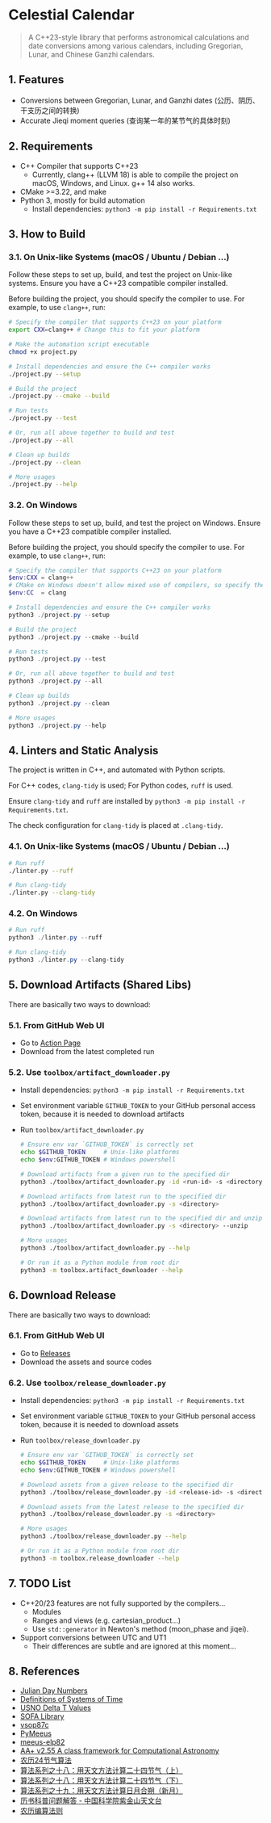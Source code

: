 # Celestial Calendar

> A C++23-style library that performs astronomical calculations and date conversions among various calendars, including Gregorian, Lunar, and Chinese Ganzhi calendars.

## 1. Features

* Conversions between Gregorian, Lunar, and Ganzhi dates (公历、阴历、干支历之间的转换)
* Accurate Jieqi moment queries (查询某一年的某节气的具体时刻)

## 2. Requirements

* C++ Compiler that supports C++23
  * Currently, clang++ (LLVM 18) is able to compile the project on macOS, Windows, and Linux. g++ 14 also works.
* CMake >=3.22, and make
* Python 3, mostly for build automation
  * Install dependencies: `python3 -m pip install -r Requirements.txt`

## 3. How to Build

### 3.1. On Unix-like Systems (macOS / Ubuntu / Debian ...)

Follow these steps to set up, build, and test the project on Unix-like systems. Ensure you have a C++23 compatible compiler installed.

Before building the project, you should specify the compiler to use. For example, to use `clang++`, run:

```sh
# Specify the compiler that supports C++23 on your platform
export CXX=clang++ # Change this to fit your platform

# Make the automation script executable
chmod +x project.py

# Install dependencies and ensure the C++ compiler works
./project.py --setup

# Build the project
./project.py --cmake --build

# Run tests
./project.py --test

# Or, run all above together to build and test
./project.py --all

# Clean up builds
./project.py --clean

# More usages
./project.py --help
```

### 3.2. On Windows

Follow these steps to set up, build, and test the project on Windows. Ensure you have a C++23 compatible compiler installed.

Before building the project, you should specify the compiler to use. For example, to use `clang++`, run:

```powershell
# Specify the compiler that supports C++23 on your platform
$env:CXX = clang++
# CMake on Windows doesn't allow mixed use of compilers, so specify the LLVM C compiler as well, otherwise it may cause problems
$env:CC  = clang   

# Install dependencies and ensure the C++ compiler works
python3 ./project.py --setup

# Build the project
python3 ./project.py --cmake --build

# Run tests
python3 ./project.py --test

# Or, run all above together to build and test
python3 ./project.py --all

# Clean up builds
python3 ./project.py --clean

# More usages
python3 ./project.py --help
```

## 4. Linters and Static Analysis

The project is written in C++, and automated with Python scripts.

For C++ codes, `clang-tidy` is used; For Python codes, `ruff` is used.

Ensure `clang-tidy` and `ruff` are installed by `python3 -m pip install -r Requirements.txt`.

The check configuration for `clang-tidy` is placed at `.clang-tidy`.

### 4.1. On Unix-like Systems (macOS / Ubuntu / Debian ...)

```sh
# Run ruff
./linter.py --ruff

# Run clang-tidy
./linter.py --clang-tidy
```

### 4.2. On Windows

```powershell
# Run ruff
python3 ./linter.py --ruff

# Run clang-tidy
python3 ./linter.py --clang-tidy
```

## 5. Download Artifacts (Shared Libs)

There are basically two ways to download:

### 5.1. From GitHub Web UI

* Go to [Action Page](https://github.com/0xf3cd/celestial-calendar/actions/workflows/build_and_test.yml)
* Download from the latest completed run
  
### 5.2. Use `toolbox/artifact_downloader.py`

* Install dependencies: `python3 -m pip install -r Requirements.txt`
* Set environment variable `GITHUB_TOKEN` to your GitHub personal access token, because it is needed to download artifacts
* Run `toolbox/artifact_downloader.py`

  ```sh
  # Ensure env var `GITHUB_TOKEN` is correctly set
  echo $GITHUB_TOKEN     # Unix-like platforms
  echo $env:GITHUB_TOKEN # Windows powershell

  # Download artifacts from a given run to the specified dir
  python3 ./toolbox/artifact_downloader.py -id <run-id> -s <directory>

  # Download artifacts from latest run to the specified dir
  python3 ./toolbox/artifact_downloader.py -s <directory>

  # Download artifacts from latest run to the specified dir and unzips them
  python3 ./toolbox/artifact_downloader.py -s <directory> --unzip

  # More usages
  python3 ./toolbox/artifact_downloader.py --help

  # Or run it as a Python module from root dir
  python3 -m toolbox.artifact_downloader --help
  ```

## 6. Download Release

There are basically two ways to download:

### 6.1. From GitHub Web UI

* Go to [Releases](https://github.com/0xf3cd/celestial-calendar/releases)
* Download the assets and source codes

### 6.2. Use `toolbox/release_downloader.py`

* Install dependencies: `python3 -m pip install -r Requirements.txt`
* Set environment variable `GITHUB_TOKEN` to your GitHub personal access token, because it is needed to download assets
* Run `toolbox/release_downloader.py`

  ```sh
  # Ensure env var `GITHUB_TOKEN` is correctly set
  echo $GITHUB_TOKEN     # Unix-like platforms
  echo $env:GITHUB_TOKEN # Windows powershell

  # Download assets from a given release to the specified dir
  python3 ./toolbox/release_downloader.py -id <release-id> -s <directory>

  # Download assets from the latest release to the specified dir
  python3 ./toolbox/release_downloader.py -s <directory>

  # More usages
  python3 ./toolbox/release_downloader.py --help

  # Or run it as a Python module from root dir
  python3 -m toolbox.release_downloader --help
  ```

## 7. TODO List

* C++20/23 features are not fully supported by the compilers...
  * Modules
  * Ranges and views (e.g. cartesian_product...)
  * Use `std::generator` in Newton's method (moon_phase and jiqei).
* Support conversions between UTC and UT1
  * Their differences are subtle and are ignored at this moment...

## 8. References

* [Julian Day Numbers](https://quasar.as.utexas.edu/BillInfo/JulianDatesG.html)
* [Definitions of Systems of Time](https://www.cnmoc.usff.navy.mil/Our-Commands/United-States-Naval-Observatory/Precise-Time-Department/The-USNO-Master-Clock/Definitions-of-Systems-of-Time/)
* [USNO Delta T Values](https://maia.usno.navy.mil/ser7/deltat.data)
* [SOFA Library](https://www.iausofa.org/2021_0512_C)
* [vsop87c](https://github.com/hongzhen/vsop87c)
* [PyMeeus](https://github.com/architest/pymeeus)
* [meeus-elp82](https://www.celestialprogramming.com/meeus-elp82.html)
* [AA+ v2.55 A class framework for Computational Astronomy](http://www.naughter.com/aa.html)
* [农历24节气算法](https://www.cnblogs.com/qintangtao/archive/2013/03/04/2942245.html)
* [算法系列之十八：用天文方法计算二十四节气（上）](https://github.com/leetcola/nong/wiki/算法系列之十八：用天文方法计算二十四节气（上）)
* [算法系列之十八：用天文方法计算二十四节气（下）](https://github.com/leetcola/nong/wiki/算法系列之十八：用天文方法计算二十四节气（下）)
* [算法系列之十九：用天文方法计算日月合朔（新月）](https://github.com/leetcola/nong/wiki/算法系列之十九：用天文方法计算日月合朔（新月）)
* [历书科普问题解答 - 中国科学院紫金山天文台](http://www.pmo.cas.cn/xwdt2019/kpdt2019/202203/t20220317_6399980.html)
* [农历编算法则](https://ytliu0.github.io/ChineseCalendar/rules_simp.html)
